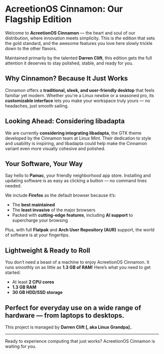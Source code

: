 # AcreetionOS Cinnamon: Our Flagship Edition

Welcome to **AcreetionOS Cinnamon** — the heart and soul of our distribution, where innovation meets simplicity. This is *the* edition that sets the gold standard, and the awesome features you love here slowly trickle down to the other flavors.

Maintained primarily by the talented **Darren Clift**, this edition gets the full attention it deserves to stay polished, stable, and ready for you.

## Why Cinnamon? Because It Just Works

Cinnamon offers a **traditional, sleek, and user-friendly desktop** that feels familiar yet modern. Whether you're a Linux newbie or a seasoned pro, its **customizable interface** lets you make your workspace truly yours — no headaches, just smooth sailing.

## Looking Ahead: Considering libadapta

We are currently **considering integrating libadapta**, the GTK theme developed by the Cinnamon team at Linux Mint. Their dedication to style and usability is inspiring, and libadapta could help make the Cinnamon variant even more visually cohesive and polished.

## Your Software, Your Way

Say hello to **Pamac**, your friendly neighborhood app store. Installing and updating software is as easy as clicking a button — no command lines needed.

We include **Firefox** as the default browser because it’s:

- The **best maintained**
- The **least invasive** of the major browsers
- Packed with **cutting-edge features**, including **AI support** to supercharge your browsing

Plus, with full **Flatpak** and **Arch User Repository (AUR)** support, the world of software is at your fingertips.

## Lightweight & Ready to Roll

You don’t need a beast of a machine to enjoy AcreetionOS Cinnamon. It runs smoothly on as little as **1.3 GB of RAM**! Here’s what you need to get started:

- At least **2 CPU cores**
- **1.3 GB RAM**
- **30 GB HDD/SSD storage**

Perfect for everyday use on a wide range of hardware — from laptops to desktops.
---
This project is managed by **Darren Clift [, aka Linux Grandpa].**.


---

Ready to experience computing that just works? AcreetionOS Cinnamon is waiting for you.

